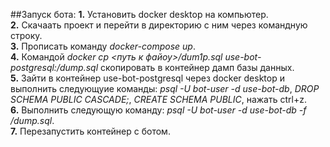 ##Запуск бота: 
**1.** Установить docker desktop на компьютер.<br>
**2.** Скачаать проект и перейти в директорию с ним через командную строку.<br>
**3.** Прописать команду *docker-compose up*.<br>
**4.** Командой *docker cp <путь к файоу>/dum1p.sql use-bot-postgresql:/dump.sql* скопировать в контейнер дамп базы данных.<br> 
**5.** Зайти в контейнер use-bot-postgresql через docker desktop и выполнить следующуие команды: *psql -U bot-user -d use-bot-db*, *DROP SCHEMA PUBLIC CASCADE;*, *CREATE SCHEMA PUBLIC*, нажать ctrl+z.<br>
**6.** Выполнить следующую команду: *psql -U bot-user -d use-bot-db -f /dump.sql*.<br>
**7.** Перезапустить контейнер с ботом.<br>

